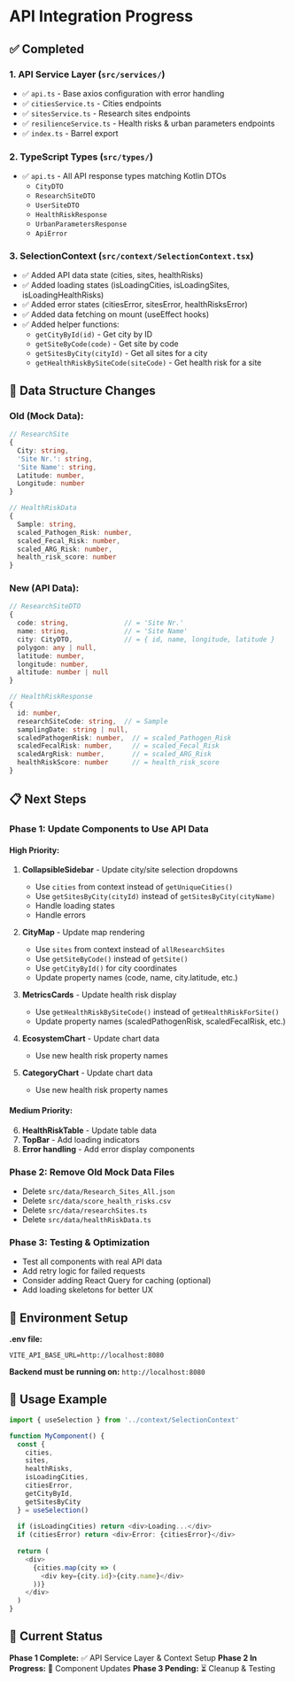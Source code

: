 # API Integration Progress

## ✅ Completed

### 1. **API Service Layer** (`src/services/`)
- ✅ `api.ts` - Base axios configuration with error handling
- ✅ `citiesService.ts` - Cities endpoints
- ✅ `sitesService.ts` - Research sites endpoints  
- ✅ `resilienceService.ts` - Health risks & urban parameters endpoints
- ✅ `index.ts` - Barrel export

### 2. **TypeScript Types** (`src/types/`)
- ✅ `api.ts` - All API response types matching Kotlin DTOs
  - `CityDTO`
  - `ResearchSiteDTO`
  - `UserSiteDTO`
  - `HealthRiskResponse`
  - `UrbanParametersResponse`
  - `ApiError`

### 3. **SelectionContext** (`src/context/SelectionContext.tsx`)
- ✅ Added API data state (cities, sites, healthRisks)
- ✅ Added loading states (isLoadingCities, isLoadingSites, isLoadingHealthRisks)
- ✅ Added error states (citiesError, sitesError, healthRisksError)
- ✅ Added data fetching on mount (useEffect hooks)
- ✅ Added helper functions:
  - `getCityById(id)` - Get city by ID
  - `getSiteByCode(code)` - Get site by code
  - `getSitesByCity(cityId)` - Get all sites for a city
  - `getHealthRiskBySiteCode(siteCode)` - Get health risk for a site

## 🔄 Data Structure Changes

### Old (Mock Data):
```typescript
// ResearchSite
{
  City: string,
  'Site Nr.': string,
  'Site Name': string,
  Latitude: number,
  Longitude: number
}

// HealthRiskData
{
  Sample: string,
  scaled_Pathogen_Risk: number,
  scaled_Fecal_Risk: number,
  scaled_ARG_Risk: number,
  health_risk_score: number
}
```

### New (API Data):
```typescript
// ResearchSiteDTO
{
  code: string,              // = 'Site Nr.'
  name: string,              // = 'Site Name'
  city: CityDTO,             // = { id, name, longitude, latitude }
  polygon: any | null,
  latitude: number,
  longitude: number,
  altitude: number | null
}

// HealthRiskResponse
{
  id: number,
  researchSiteCode: string,  // = Sample
  samplingDate: string | null,
  scaledPathogenRisk: number,  // = scaled_Pathogen_Risk
  scaledFecalRisk: number,     // = scaled_Fecal_Risk
  scaledArgRisk: number,       // = scaled_ARG_Risk
  healthRiskScore: number      // = health_risk_score
}
```

## 📋 Next Steps

### Phase 1: Update Components to Use API Data

#### High Priority:
1. **CollapsibleSidebar** - Update city/site selection dropdowns
   - Use `cities` from context instead of `getUniqueCities()`
   - Use `getSitesByCity(cityId)` instead of `getSitesByCity(cityName)`
   - Handle loading states
   - Handle errors

2. **CityMap** - Update map rendering
   - Use `sites` from context instead of `allResearchSites`
   - Use `getSiteByCode()` instead of `getSite()`
   - Use `getCityById()` for city coordinates
   - Update property names (code, name, city.latitude, etc.)

3. **MetricsCards** - Update health risk display
   - Use `getHealthRiskBySiteCode()` instead of `getHealthRiskForSite()`
   - Update property names (scaledPathogenRisk, scaledFecalRisk, etc.)

4. **EcosystemChart** - Update chart data
   - Use new health risk property names

5. **CategoryChart** - Update chart data
   - Use new health risk property names

#### Medium Priority:
6. **HealthRiskTable** - Update table data
7. **TopBar** - Add loading indicators
8. **Error handling** - Add error display components

### Phase 2: Remove Old Mock Data Files
- Delete `src/data/Research_Sites_All.json`
- Delete `src/data/score_health_risks.csv`
- Delete `src/data/researchSites.ts`
- Delete `src/data/healthRiskData.ts`

### Phase 3: Testing & Optimization
- Test all components with real API data
- Add retry logic for failed requests
- Consider adding React Query for caching (optional)
- Add loading skeletons for better UX

## 🔧 Environment Setup

**.env file:**
```env
VITE_API_BASE_URL=http://localhost:8080
```

**Backend must be running on:** `http://localhost:8080`

## 📝 Usage Example

```typescript
import { useSelection } from '../context/SelectionContext'

function MyComponent() {
  const { 
    cities, 
    sites, 
    healthRisks,
    isLoadingCities,
    citiesError,
    getCityById,
    getSitesByCity 
  } = useSelection()
  
  if (isLoadingCities) return <div>Loading...</div>
  if (citiesError) return <div>Error: {citiesError}</div>
  
  return (
    <div>
      {cities.map(city => (
        <div key={city.id}>{city.name}</div>
      ))}
    </div>
  )
}
```

## 🎯 Current Status

**Phase 1 Complete:** ✅ API Service Layer & Context Setup
**Phase 2 In Progress:** 🔄 Component Updates
**Phase 3 Pending:** ⏳ Cleanup & Testing
